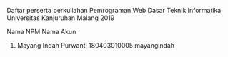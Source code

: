 Daftar perserta perkuliahan
Pemrograman Web Dasar
Teknik Informatika
Universitas Kanjuruhan Malang
2019

Nama                                      NPM            Nama Akun
1. Mayang Indah Purwanti            180403010005        mayangindah

